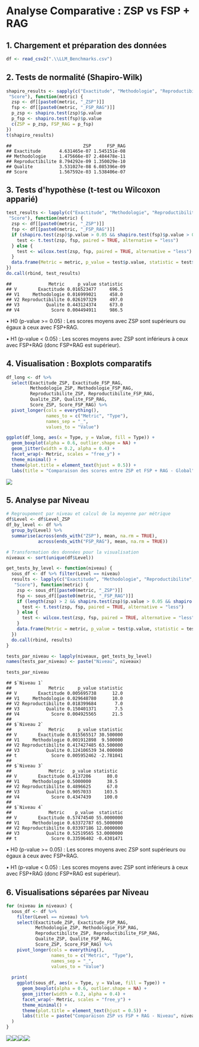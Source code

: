 
# Analyse Comparative : ZSP vs FSP + RAG

## 1. Chargement et préparation des données

``` r
df <- read_csv2(".\\LLM_Benchmarks.csv")
```

## 2. Tests de normalité (Shapiro-Wilk)

``` r
shapiro_results <- sapply(c("Exactitude", "Methodologie", "Reproductibilite", "Qualite",
 "Score"), function(metric) {
  zsp <- df[[paste0(metric, "_ZSP")]]
  fsp <- df[[paste0(metric, "_FSP_RAG")]]
  p_zsp <- shapiro.test(zsp)$p.value
  p_fsp <- shapiro.test(fsp)$p.value
  c(ZSP = p_zsp, FSP_RAG = p_fsp)
})
t(shapiro_results)
```

```
##                           ZSP      FSP_RAG
## Exactitude       4.631465e-07 1.545151e-08
## Methodologie     1.475666e-07 2.484478e-11
## Reproductibilite 8.794292e-09 1.350029e-10
## Qualite          3.531027e-08 6.085396e-09
## Score            1.567592e-03 1.538406e-07
```

## 3. Tests d'hypothèse (t-test ou Wilcoxon apparié)

``` r
test_results <- lapply(c("Exactitude", "Methodologie", "Reproductibilite", "Qualite",
 "Score"), function(metric) {
  zsp <- df[[paste0(metric, "_ZSP")]]
  fsp <- df[[paste0(metric, "_FSP_RAG")]]
  if (shapiro.test(zsp)$p.value > 0.05 && shapiro.test(fsp)$p.value > 0.05) {
    test <- t.test(zsp, fsp, paired = TRUE, alternative = "less")
  } else {
    test <- wilcox.test(zsp, fsp, paired = TRUE, alternative = "less")
  }
  data.frame(Metric = metric, p_value = test$p.value, statistic = test$statistic)
})
do.call(rbind, test_results)
```

```
##              Metric     p_value statistic
## V        Exactitude 0.016523477     696.5
## V1     Methodologie 0.016999021     458.0
## V2 Reproductibilite 0.026197329     497.0
## V3          Qualite 0.443124374     673.0
## V4            Score 0.004494911     986.5
```

• H0 (p-value >= 0.05) : Les scores moyens avec ZSP sont supérieurs ou égaux à ceux avec FSP+RAG.

• H1 (p-value < 0.05) : Les scores moyens avec ZSP sont inférieurs à ceux avec FSP+RAG (donc FSP+RAG est supérieur).

## 4. Visualisation : Boxplots comparatifs

``` r
df_long <- df %>%
  select(Exactitude_ZSP, Exactitude_FSP_RAG,
         Methodologie_ZSP, Methodologie_FSP_RAG,
         Reproductibilite_ZSP, Reproductibilite_FSP_RAG,
         Qualite_ZSP, Qualite_FSP_RAG,
         Score_ZSP, Score_FSP_RAG) %>%
  pivot_longer(cols = everything(),
               names_to = c("Metric", "Type"),
               names_sep = "_",
               values_to = "Value")

ggplot(df_long, aes(x = Type, y = Value, fill = Type)) +
  geom_boxplot(alpha = 0.6, outlier.shape = NA) +
  geom_jitter(width = 0.2, alpha = 0.4) +
  facet_wrap(~ Metric, scales = "free_y") +
  theme_minimal() +
  theme(plot.title = element_text(hjust = 0.5)) +
  labs(title = "Comparaison des scores entre ZSP et FSP + RAG - Global")
```

![](Analyse_ZSP_vs_FSP_RAG_files/figure-html/unnamed-chunk-4-1.png)<!-- -->

## 5. Analyse par Niveau

``` r
# Regroupement par niveau et calcul de la moyenne par métrique
df$Level <- df$Level_ZSP
df_by_level <- df %>%
  group_by(Level) %>%
  summarise(across(ends_with("ZSP"), mean, na.rm = TRUE),
            across(ends_with("FSP_RAG"), mean, na.rm = TRUE))

# Transformation des données pour la visualisation
niveaux <- sort(unique(df$Level))

get_tests_by_level <- function(niveau) {
  sous_df <- df %>% filter(Level == niveau)
  results <- lapply(c("Exactitude", "Methodologie", "Reproductibilite", "Qualite",
   "Score"), function(metric) {
    zsp <- sous_df[[paste0(metric, "_ZSP")]]
    fsp <- sous_df[[paste0(metric, "_FSP_RAG")]]
    if (length(zsp) > 2 && shapiro.test(zsp)$p.value > 0.05 && shapiro.test(fsp)$p.value > 0.05) {
      test <- t.test(zsp, fsp, paired = TRUE, alternative = "less")
    } else {
      test <- wilcox.test(zsp, fsp, paired = TRUE, alternative = "less")
    }
    data.frame(Metric = metric, p_value = test$p.value, statistic = test$statistic)
  })
  do.call(rbind, results)
}

tests_par_niveau <- lapply(niveaux, get_tests_by_level)
names(tests_par_niveau) <- paste("Niveau", niveaux)

tests_par_niveau
```

```
## $`Niveau 1`
##              Metric     p_value statistic
## V        Exactitude 0.005695738      12.0
## V1     Methodologie 0.029648780      10.0
## V2 Reproductibilite 0.018399684       7.0
## V3          Qualite 0.150401371       7.5
## V4            Score 0.004925565      21.5
## 
## $`Niveau 2`
##              Metric     p_value statistic
## V        Exactitude 0.015565517 30.500000
## V1     Methodologie 0.001912898  9.500000
## V2 Reproductibilite 0.417427485 63.500000
## V3          Qualite 0.124106539 34.000000
## t             Score 0.005952462 -2.781041
## 
## $`Niveau 3`
##              Metric   p_value statistic
## V        Exactitude 0.4137206      80.0
## V1     Methodologie 0.5000000      38.5
## V2 Reproductibilite 0.4896625      67.0
## V3          Qualite 0.9057033     103.5
## V4            Score 0.4347439     100.0
## 
## $`Niveau 4`
##              Metric    p_value  statistic
## V        Exactitude 0.57474540 55.0000000
## V1     Methodologie 0.63372787 65.5000000
## V2 Reproductibilite 0.03397186 12.0000000
## V3          Qualite 0.52519565 53.0000000
## t             Score 0.33596402 -0.4301471
```
• H0 (p-value >= 0.05) : Les scores moyens avec ZSP sont supérieurs ou égaux à ceux avec FSP+RAG.

• H1 (p-value < 0.05) : Les scores moyens avec ZSP sont inférieurs à ceux avec FSP+RAG (donc FSP+RAG est supérieur).

## 6. Visualisations séparées par Niveau

``` r
for (niveau in niveaux) {
  sous_df <- df %>%
    filter(Level == niveau) %>%
    select(Exactitude_ZSP, Exactitude_FSP_RAG,
           Methodologie_ZSP, Methodologie_FSP_RAG,
           Reproductibilite_ZSP, Reproductibilite_FSP_RAG,
           Qualite_ZSP, Qualite_FSP_RAG,
           Score_ZSP, Score_FSP_RAG) %>%
    pivot_longer(cols = everything(),
                 names_to = c("Metric", "Type"),
                 names_sep = "_",
                 values_to = "Value")
  
  print(
    ggplot(sous_df, aes(x = Type, y = Value, fill = Type)) +
      geom_boxplot(alpha = 0.6, outlier.shape = NA) +
      geom_jitter(width = 0.2, alpha = 0.4) +
      facet_wrap(~ Metric, scales = "free_y") +
      theme_minimal() +
      theme(plot.title = element_text(hjust = 0.5)) +
      labs(title = paste("Comparaison ZSP vs FSP + RAG - Niveau", niveau))
  )
}
```

![](Analyse_ZSP_vs_FSP_RAG_files/figure-html/unnamed-chunk-6-1.png)<!-- -->![](Analyse_ZSP_vs_FSP_RAG_files/figure-html/unnamed-chunk-6-2.png)<!-- -->![](Analyse_ZSP_vs_FSP_RAG_files/figure-html/unnamed-chunk-6-3.png)<!-- -->![](Analyse_ZSP_vs_FSP_RAG_files/figure-html/unnamed-chunk-6-4.png)<!-- -->
